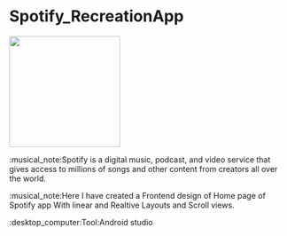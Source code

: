 # Spotify_RecreationApp

<img src=" ![ss2](https://github.com/KiruthigaRavi/Spotify_RecreationApp/assets/104771518/85ecf4f9-97e5-4123-b7da-c0c4021f78fa)" width="200" class="center">

<p>
:musical_note:Spotify is a digital music, podcast, and video service that gives access to millions of songs and other content from creators all over the world.</p>
<p>:musical_note:Here I have created a Frontend design of Home page of Spotify app With linear and  Realtive Layouts and Scroll views.</p>
<p>:desktop_computer:Tool:Android studio</p>




